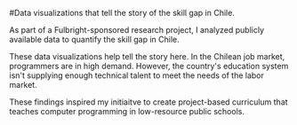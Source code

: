 #Data visualizations that tell the story of the skill gap in Chile.

As part of a Fulbright-sponsored research project, I analyzed publicly available data to quantify the skill gap in Chile. 

These data visualizations help tell the story here. In the Chilean job market, programmers are in high demand. However, the country's education system isn't supplying enough technical talent to meet the needs of the labor market. 

These findings inspired my initiaitve to create project-based curriculum that teaches computer programming in low-resource public schools. 

